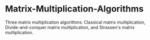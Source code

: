 # Matrix-Multiplication-Algorithms
 Three matrix multiplication algorithms: Classical matrix multiplication, Divide-and-conquer matrix multiplication, and Strassen's matrix multiplication.
